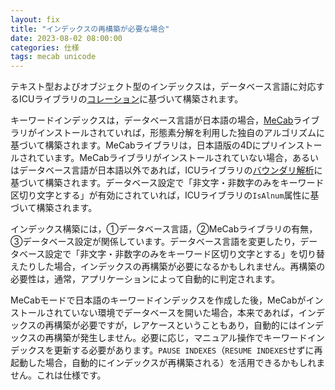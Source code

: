 ```yaml
---
layout: fix
title: "インデックスの再構築が必要な場合"
date: 2023-08-02 08:00:00
categories: 仕様
tags: mecab unicode
---
```


テキスト型およびオブジェクト型のインデックスは，データベース言語に対応するICUライブラリの[コレーション](https://unicode-org.github.io/icu/userguide/collation/)に基づいて構築されます。

キーワードインデックスは，データベース言語が日本語の場合，[MeCab](https://github.com/taku910/mecab)ライブラリがインストールされていれば，形態素分解を利用した独自のアルゴリズムに基づいて構築されます。MeCabライブラリは，日本語版の4Dにプリインストールされています。MeCabライブラリがインストールされていない場合，あるいはデータベース言語が日本語以外であれば，ICUライブラリの[バウンダリ解析](https://unicode-org.github.io/icu/userguide/boundaryanalysis/)に基づいて構築されます。データベース設定で「非文字・非数字のみをキーワード区切り文字とする」が有効にされていれば，ICUライブラリの`IsAlnum`属性に基づいて構築されます。

インデックス構築には，①データベース言語，②MeCabライブラリの有無，③データベース設定が関係しています。データベース言語を変更したり，データベース設定で「非文字・非数字のみをキーワード区切り文字とする」を切り替えたりした場合，インデックスの再構築が必要になるかもしれません。再構築の必要性は，通常，アプリケーションによって自動的に判定されます。

MeCabモードで日本語のキーワードインデックスを作成した後，MeCabがインストールされていない環境でデータベースを開いた場合，本来であれば，インデックスの再構築が必要ですが，レアケースということもあり，自動的にはインデックスの再構築が発生しません。必要に応じ，マニュアル操作でキーワードインデックスを更新する必要があります。`PAUSE INDEXES`（`RESUME INDEXES`せずに再起動した場合，自動的にインデックスが再構築される）を活用できるかもしれません。これは仕様です。